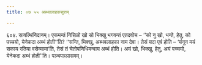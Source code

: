 ```yaml
---
title: ०७ ५५ अब्भवलाहकसुत्तम्

---
```


६०४. सावत्थिनिदानम्। एकमन्तं निसिन्नो खो सो भिक्खु भगवन्तं एतदवोच – ‘‘को नु खो, भन्ते, हेतु, को पच्चयो, येनेकदा अब्भं होती’’ति? ‘‘सन्ति, भिक्खु, अब्भवलाहका नाम देवा। तेसं यदा एवं होति – ‘यंनून मयं सकाय रतिया वसेय्यामा’ति, तेसं तं चेतोपणिधिमन्वाय अब्भं होति। अयं खो, भिक्खु, हेतु, अयं पच्चयो, येनेकदा अब्भं होती’’ति। पञ्चपञ्ञासमम्।  

